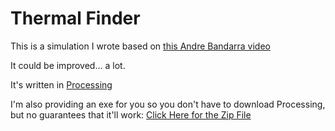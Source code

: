 # Thermal Finder
This is a simulation I wrote based on [this Andre Bandarra video](https://youtu.be/7Mw7ioso9YE)

It could be improved... a lot.

It's written in [Processing](https://processing.org/download)

I'm also providing an exe for you so you don't have to download Processing, but no guarantees that it'll work: [Click Here for the Zip File](https://github.com/PYates77/ThermalFinder/releases/tag/v0.1.0)
